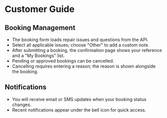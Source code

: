 # Customer Guide

## Booking Management
- The booking form loads repair issues and questions from the API.
- Select all applicable issues; choose "Other" to add a custom note.
- After submitting a booking, the confirmation page shows your reference and a "My Bookings" list.
- Pending or approved bookings can be cancelled.
- Cancelling requires entering a reason; the reason is shown alongside the booking.

## Notifications
- You will receive email or SMS updates when your booking status changes.
- Recent notifications appear under the bell icon for quick access.
